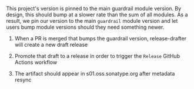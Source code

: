 This project's version is pinned to the main guardrail module version.
By design, this should bump at a slower rate than the sum of all modules.
As a result, we pin our version to the main `guardrail` module version and let users bump module versions should they need something newer.

1. When a PR is merged that bumps the guardrail version, release-drafter will create a new draft release

2. Promote that draft to a release in order to trigger the `Release` GitHub Actions workflow

3. The artifact should appear in s01.oss.sonatype.org after metadata resync
